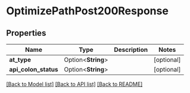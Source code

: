 # OptimizePathPost200Response

## Properties

Name | Type | Description | Notes
------------ | ------------- | ------------- | -------------
**at_type** | Option<**String**> |  | [optional]
**api_colon_status** | Option<**String**> |  | [optional]

[[Back to Model list]](../README.md#documentation-for-models) [[Back to API list]](../README.md#documentation-for-api-endpoints) [[Back to README]](../README.md)


